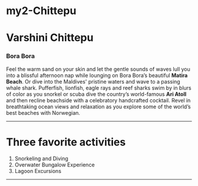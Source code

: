 # my2-Chittepu

# Varshini Chittepu

### Bora Bora

Feel the warm sand on your skin and let the gentle sounds of waves lull you into a blissful afternoon nap while lounging on Bora Bora’s beautiful **Matira Beach**. Or dive into the Maldives' pristine waters and wave to a passing whale shark. Pufferfish, lionfish, eagle rays and reef sharks swim by in blurs of color as you snorkel or scuba dive the country’s world-famous **Ari Atoll** and then recline beachside with a celebratory handcrafted cocktail. Revel in breathtaking ocean views and relaxation as you explore some of the world’s best beaches with Norwegian.
_____________________________________________________
# Three favorite activities
1. Snorkeling and Diving
2. Overwater Bungalow Experience
3. Lagoon Excursions
______________________________________________________
